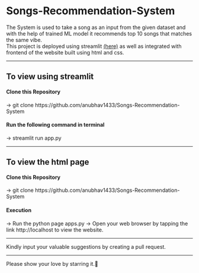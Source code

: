 # Songs-Recommendation-System
The System is used to take a song as an input from the given dataset and with the help of trained ML model it recommends top 10 songs that matches the same vibe.
<br>
This project is deployed using streamlit <a href="https://songs--recommendation--system.streamlit.app/">(here)</a> as well as integrated with frontend of the website built using html and css.
<hr>
<h2>To view using streamlit</h2>
<h4>Clone this Repository</h4>
-> git clone https://github.com/anubhav1433/Songs-Recommendation-System
<h4>Run the following command in terminal</h4>
-> streamlit run app.py
<hr>
<h2>To view the html page</h2>
<h4>Clone this Repository</h4>
-> git clone https://github.com/anubhav1433/Songs-Recommendation-System
<h4>Execution</h4>
-> Run the python page apps.py
-> Open your web browser by tapping the link http://localhost to view the website.
<hr>
Kindly input your valuable suggestions by creating a pull request.
<hr>
Please show your love by starring it.🙂
